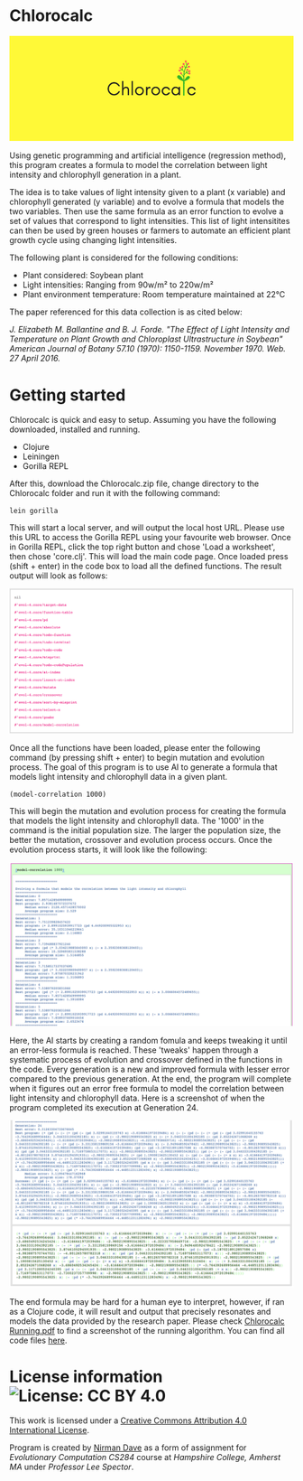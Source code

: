 # Chlorocalc

![alt tag](https://raw.githubusercontent.com/nddave/Chlorocalc/master/Chlorocalc.png)

Using genetic programming and artificial intelligence (regression method), this program creates a formula to model the correlation between light intensity and chlorophyll generation in a plant.

The idea is to take values of light intensity given to a plant (x variable) and chlorophyll generated (y variable) and to evolve a formula that models the two variables. Then use the same formula as an error function to evolve a set of values that correspond to light intensities. This list of light intensitites can then be used by green houses or farmers to automate an efficient plant growth cycle using changing light intensities.

The following plant is considered for the following conditions:

* Plant considered: Soybean plant
* Light intensities: Ranging from 90w/m² to 220w/m²
* Plant environment temperature: Room temperature maintained at 22°C

The paper referenced for this data collection is as cited below:

*J. Elizabeth M. Ballantine and B. J. Forde. "The Effect of Light Intensity and Temperature on Plant Growth and Chloroplast Ultrastructure in Soybean" American Journal of Botany 57.10 (1970): 1150-1159. November 1970. Web. 27 April 2016.*

# Getting started

Chlorocalc is quick and easy to setup. Assuming you have the following downloaded, installed and running.

* Clojure
* Leiningen
* Gorilla REPL

After this, download the Chlorocalc.zip file, change directory to the Chlorocalc folder and run it with the following command:
```
lein gorilla
```
This will start a local server, and will output the local host URL. Please use this URL to access the Gorilla REPL using your favourite web browser. Once in Gorilla REPL, click the top right button and chose 'Load a worksheet', then chose 'core.clj'. This will load the main code page. Once loaded press (shift + enter) in the code box to load all the defined functions. The result output will look as follows:

![alt_tag](https://github.com/nddave/Chlorocalc/blob/master/Load%20Output.png)

Once all the functions have been loaded, please enter the following command (by pressing shift + enter) to begin mutation and evolution process. The goal of this program is to use AI to generate a formula that models light intensity and chlorophyll data in a given plant.
```
(model-correlation 1000)
```
This will begin the mutation and evolution process for creating the formula that models the light intensity and chlorophyll data. The '1000' in the command is the initial population size. The larger the population size, the better the mutation, crossover and evolution process occurs. Once the evolution process starts, it will look like the following:

![alt_tag](https://raw.githubusercontent.com/nddave/Chlorocalc/master/Evolution.png)

Here, the AI starts by creating a random fomula and keeps tweaking it until an error-less formula is reached. These 'tweaks' happen through a systematic process of evolution and crossover defined in the functions in the code. Every generation is a new and improved formula with lesser error compared to the previous generation. At the end, the program will complete when it figures out an error free formula to model the correlation between light intensity and chlorophyll data. Here is a screenshot of when the program completed its execution at Generation 24.

![alt_tag](https://raw.githubusercontent.com/nddave/Chlorocalc/master/Generation%2024.png)

The end formula may be hard for a human eye to interpret, however, if ran as a Clojure code, it will result and output that precisely resonates and models the data provided by the research paper. Please check [Chlorocalc Running.pdf](https://github.com/nddave/Chlorocalc/blob/master/Chlorocalc%20Running.pdf) to find a screenshot of the running algorithm. You can find all code files [here](https://github.com/nddave/Chlorocalc/tree/master/src/evol_4).

# License information ![License: CC BY 4.0](https://img.shields.io/badge/License-CC%20BY%204.0-lightgrey.svg)

This work is licensed under a [Creative Commons Attribution 4.0 International License](https://creativecommons.org/licenses/by/4.0/). 

Program is created by [Nirman Dave](http://www.nirmandave.com) as a form of assignment for *Evolutionary Computation CS284* course at *Hampshire College, Amherst MA* under *Professor Lee Spector*.

